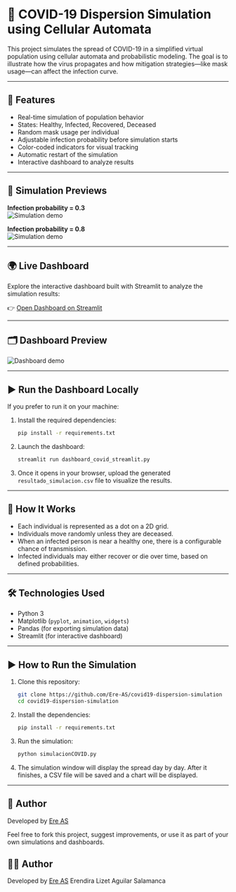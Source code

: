 # 🦠 COVID-19 Dispersion Simulation using Cellular Automata

This project simulates the spread of COVID-19 in a simplified virtual population using cellular automata and probabilistic modeling. The goal is to illustrate how the virus propagates and how mitigation strategies—like mask usage—can affect the infection curve.

---

## 📌 Features

- Real-time simulation of population behavior
- States: Healthy, Infected, Recovered, Deceased
- Random mask usage per individual
- Adjustable infection probability before simulation starts
- Color-coded indicators for visual tracking
- Automatic restart of the simulation
- Interactive dashboard to analyze results

---

## 🎥 Simulation Previews

**Infection probability = 0.3**  
![Simulation demo](prob3.gif)

**Infection probability = 0.8**  
![Simulation demo](prob8.gif)

---

## 🌍 Live Dashboard

Explore the interactive dashboard built with Streamlit to analyze the simulation results:

👉 [Open Dashboard on Streamlit](https://covid19-dispersion-simulation.streamlit.app/)

---

## 🗂️ Dashboard Preview

![Dashboard demo](dashboard.gif)

---

## ▶️ Run the Dashboard Locally

If you prefer to run it on your machine:

1. Install the required dependencies:
   ```bash
   pip install -r requirements.txt
   ```

2. Launch the dashboard:
   ```bash
   streamlit run dashboard_covid_streamlit.py
   ```

3. Once it opens in your browser, upload the generated `resultado_simulacion.csv` file to visualize the results.

---

## 🧠 How It Works

- Each individual is represented as a dot on a 2D grid.
- Individuals move randomly unless they are deceased.
- When an infected person is near a healthy one, there is a configurable chance of transmission.
- Infected individuals may either recover or die over time, based on defined probabilities.

---

## 🛠️ Technologies Used

- Python 3
- Matplotlib (`pyplot`, `animation`, `widgets`)
- Pandas (for exporting simulation data)
- Streamlit (for interactive dashboard)

---

## ▶️ How to Run the Simulation

1. Clone this repository:
   ```bash
   git clone https://github.com/Ere-AS/covid19-dispersion-simulation
   cd covid19-dispersion-simulation
   ```

2. Install the dependencies:
   ```bash
   pip install -r requirements.txt
   ```

3. Run the simulation:
   ```bash
   python simulacionCOVID.py
   ```

4. The simulation window will display the spread day by day. After it finishes, a CSV file will be saved and a chart will be displayed.

---

## 👤 Author

Developed by [Ere AS](https://github.com/Ere-AS)

Feel free to fork this project, suggest improvements, or use it as part of your own simulations and dashboards.

   
## 👩‍💻 Author
Developed by [Ere AS](https://github.com/Ere-AS)
Erendira Lizet Aguilar Salamanca
